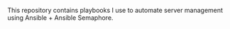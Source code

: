 This repository contains playbooks I use to automate server management using Ansible + Ansible Semaphore.
